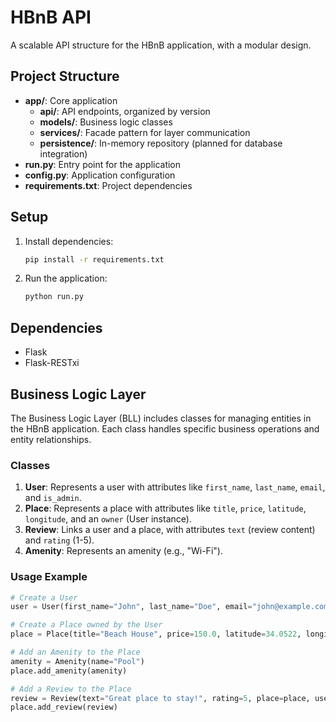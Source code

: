# HBnB API

A scalable API structure for the HBnB application, with a modular design.

## Project Structure
- **app/**: Core application
  - **api/**: API endpoints, organized by version
  - **models/**: Business logic classes
  - **services/**: Facade pattern for layer communication
  - **persistence/**: In-memory repository (planned for database integration)
- **run.py**: Entry point for the application
- **config.py**: Application configuration
- **requirements.txt**: Project dependencies

## Setup
1. Install dependencies:
    ```bash
    pip install -r requirements.txt
    ```

2. Run the application:
    ```bash
    python run.py
    ```

## Dependencies
- Flask
- Flask-RESTxi

## Business Logic Layer

The Business Logic Layer (BLL) includes classes for managing entities in the HBnB application. Each class handles specific business operations and entity relationships.

### Classes

1. **User**: Represents a user with attributes like `first_name`, `last_name`, `email`, and `is_admin`.
2. **Place**: Represents a place with attributes like `title`, `price`, `latitude`, `longitude`, and an `owner` (User instance).
3. **Review**: Links a user and a place, with attributes `text` (review content) and `rating` (1-5).
4. **Amenity**: Represents an amenity (e.g., "Wi-Fi").

### Usage Example

```python
# Create a User
user = User(first_name="John", last_name="Doe", email="john@example.com")

# Create a Place owned by the User
place = Place(title="Beach House", price=150.0, latitude=34.0522, longitude=-118.2437, owner=user)

# Add an Amenity to the Place
amenity = Amenity(name="Pool")
place.add_amenity(amenity)

# Add a Review to the Place
review = Review(text="Great place to stay!", rating=5, place=place, user=user)
place.add_review(review)
